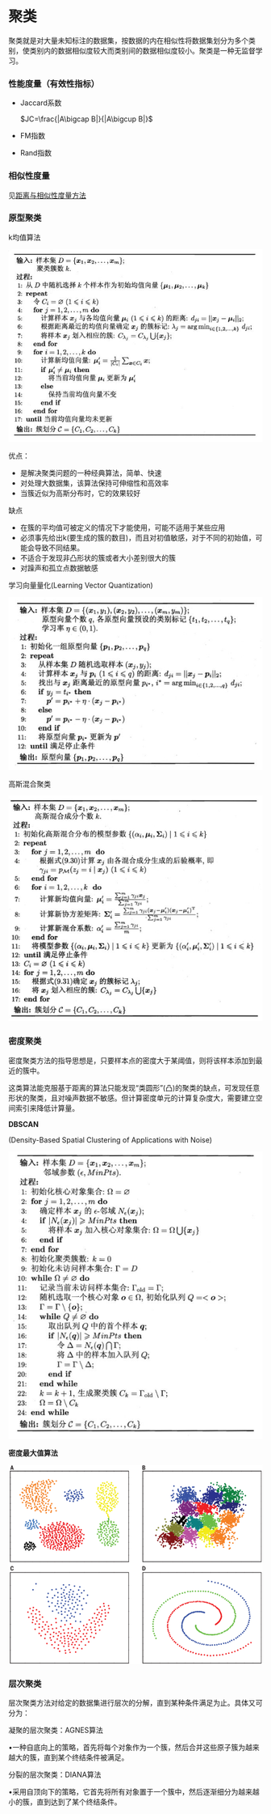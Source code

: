 # 聚类

聚类就是对大量未知标注的数据集，按数据的内在相似性将数据集划分为多个类别，使类别内的数据相似度较大而类别间的数据相似度较小。聚类是一种无监督学习。

### 性能度量（有效性指标）

- Jaccard系数

  $JC=\frac{|A\bigcap B|}{|A\bigcup B|}$

- FM指数

- Rand指数

### 相似性度量

见[距离与相似性度量方法](../距离与相似性度量方法.md)



### 原型聚类

k均值算法

![](pic/k-means.jpg)

优点：

- 是解决聚类问题的一种经典算法，简单、快速
- 对处理大数据集，该算法保持可伸缩性和高效率
- 当簇近似为高斯分布时，它的效果较好

缺点

- 在簇的平均值可被定义的情况下才能使用，可能不适用于某些应用
- 必须事先给出k(要生成的簇的数目)，而且对初值敏感，对于不同的初始值，可能会导致不同结果。
- 不适合于发现非凸形状的簇或者大小差别很大的簇
- 对躁声和孤立点数据敏感



学习向量量化(Learning Vector Quantization)

![](pic/LVQ.jpg)



高斯混合聚类

![](pic/mg.jpg)

### 密度聚类

密度聚类方法的指导思想是，只要样本点的密度大于某阈值，则将该样本添加到最近的簇中。

这类算法能克服基于距离的算法只能发现“类圆形”(凸)的聚类的缺点，可发现任意形状的聚类，且对噪声数据不敏感。但计算密度单元的计算复杂度大，需要建立空间索引来降低计算量。

**DBSCAN**

(Density-Based Spatial Clustering of Applications with Noise)

![](pic/DBSCAN.jpg)



**密度最大值算法**

![](pic/max_density.png)



### 层次聚类

层次聚类方法对给定的数据集进行层次的分解，直到某种条件满足为止。具体又可分为：

凝聚的层次聚类：AGNES算法

•一种自底向上的策略，首先将每个对象作为一个簇，然后合并这些原子簇为越来越大的簇，直到某个终结条件被满足。

分裂的层次聚类：DIANA算法

•采用自顶向下的策略，它首先将所有对象置于一个簇中，然后逐渐细分为越来越小的簇，直到达到了某个终结条件。